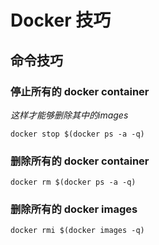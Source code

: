 # Docker 技巧

## 命令技巧

### 停止所有的 docker container

_这样才能够删除其中的images_

```
docker stop $(docker ps -a -q)
```

### 删除所有的 docker container

```
docker rm $(docker ps -a -q)
```

### 删除所有的 docker images

```
docker rmi $(docker images -q)
```